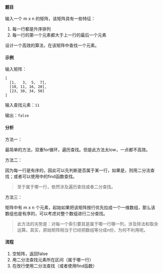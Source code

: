 #### 题目

输入一个 m x n 的矩阵，该矩阵具有一些特征：
1. 每一行都是升序排列
2. 每一行的第一个元素都大于上一行的最后一个元素

设计一个高效的算法，在该矩阵中查找一个元素。

#### 示例

输入矩阵：

    [
      [1,   3,  5,  7],
      [10, 11, 16, 20],
      [23, 30, 34, 50]
    ]

输入查找元素：`11`

输出：`false`

#### 分析

方法一：

最简单的方法，双重for循环，遍历查找。但是此方法太low，一点都不高效。

方法二：

因为每一行是有序的，因此可以先判断是否属于某一行，如果是，则用二分法查找；或者可以使用<algorithm>中的find函数查找。

> 至于属于哪一行，依然涉及遍历查找或者二分查找。


方法三：

矩阵中有 m x n 个元素，起始如果把该矩阵按行优先拉成一个一维数组，那么该数组也是有序的，可以考虑对整个数组进行二分查找。

> 此方法的劣势是：对每一个索引要其是属于哪一行哪一列，涉及除法和取余运算。其实，原始矩阵相当于已经把数组等分成n份，为何不利用呢。


#### 流程

1. 空矩阵，返回false
2. 用二分法查找元素所在区间（属于哪一行）
3. 在改行使用二分法查找（或者使用find函数）
